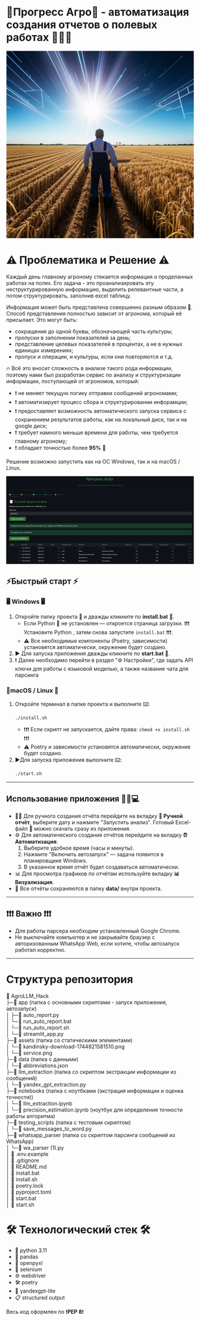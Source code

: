 # 🚀Прогресс Агро🚜 - автоматизация создания отчетов о полевых работах 🌿🌾🌻

![Прогресс Агро](https://github.com/OZheRelieV/AgroLLM_Hack/blob/main/assets/kandinsky-download-1744821581510.png)

# ⚠️ Проблематика и Решение ⚠️ 
Каждый день главному агроному стекается информация о проделанных работах на полях. Его задача - это проанализировать эту неструктурированную информацию, выделить релевантные части, а потом структурировать, заполнив excel таблицу.

Информация может быть представлена совершенно разным образом 🤔. Способ представления полностью зависит от агронома, который её присылает.  Это могут быть:
- сокращения до одной буквы, обозначающей часть культуры;
- пропуски в заполнении показателей за день;
- представление целевых показателей в процентах, а не в нужных единицах измерениях;
- пропуск и операции, и культуры, если они повторяются и т.д.

🔥 Всё это вносит сложность в анализе такого рода информации, поэтому нами был разработан сервис по анализу и структуризации информации, поступающей от агрономов, который:
- ❗ не меняет текущую логику отправки сообщений агрономами;
- ❗ автоматизирует процесс сбора и структурировании инфорамции;
- ❗ предоставляет возможность автоматического запуска сервиса с сохранением результатов работы, как на локальный диск, так и на google диск;
- ❗ требует намного меньше времени для работы, чем требуется главному агроному;
- ❗ обладает точностью более **95%** 🎯

Решение возможно запустить как на ОС Windows, так и на macOS / Linux. 

![Прогресс Агро](https://github.com/OZheRelieV/AgroLLM_Hack/blob/main/assets/service.png)

## ⚡Быстрый старт ⚡

### 🖥 Windows 🖥 

1. Откройте папку проекта 📁 и дважды кликните по **install.bat** 📄.
   - Если Python 🐍 не установлен — откроется страница загрузки. ❗❗❗ Установите Python , затем снова запустите `install.bat` ❗❗❗.
   - ⚠️ Все необходимые компоненты (Poetry, зависимости) установятся автоматически, окружение будет создано.
2. ▶️ Для запуска приложения дважды кликните по **start.bat** 📄.
3. ❗ Далее необходимо перейти в раздел "⚙️ Настройки", где задать API ключи для работы с языковой моделью, а также название чата для парсинга

### 🐧macOS / Linux 🐧

1. Откройте терминал в папке проекта и выполните ⌨️:
   ```sh
   ./install.sh
   ```
   - ❗❗❗ Если скрипт не запускается, дайте права: `chmod +x install.sh` ❗❗❗
   - ⚠️ Poetry и зависимости установятся автоматически, окружение будет создано.
2. ▶️Для запуска приложения выполните ⌨️:
   ```sh
   ./start.sh
   ```

---

## Использование приложения 🚀🚜💻


- 🧑‍💻 Для ручного создания отчёта перейдите на вкладку **📝 Ручной отчёт**, выберите дату и нажмите "Запустить анализ". Готовый Excel-файл 📄 можно скачать сразу из приложения.
- ⚙️ Для автоматического создания отчётов перейдите на вкладку **⏰ Автоматизация**:
  1. Выберите удобное время (часы и минуты).
  2. Нажмите "Включить автозапуск" — задача появится в планировщике Windows.
  3. В указанное время отчёт будет создаваться автоматически.
- 📊 Для просмотра графиков по отчётам используйте вкладку **📊 Визуализация**.
- 📝 Все отчёты сохраняются в папку **data/** внутри проекта.

---

## ❗❗❗ Важно ❗❗❗

- Для работы парсера необходим установленный Google Chrome.
- Не выключайте компьютер и не закрывайте браузер с авторизованным WhatsApp Web, если хотите, чтобы автозапуск работал корректно.

---

# Структура репозитория
📁 AgroLLM_Hack  
├─📁 app (папка с основными скриптами - запуск приложения, автозапуск)  
│ ├─📄 auto_report.py  
│ └─📄 run_auto_report.bat  
│ └─📄 run_auto_report.sh  
│ └─📄 streamlit_app.py  
├─📁 assets (папка со статическими элементами)  
│ └─📄 kandinsky-download-1744821581510.png  
│ └─📄 service.png  
├─📁 data (папка с данными)  
│ └─📄 abbreviations.json  
├─📁 llm_extraction (папка со скриптом экстракции информации из сообщений)  
│ └─📄 yandex_gpt_extraction.py  
├─📁 notebooks (папка с ноутбками (экстрация информации и оценка точности))  
│ └─📄 llm_extraction.ipynb  
│ └─📄 precision_estimation.ipynb (ноутбук для определения точности работы алгоритма)  
├─📁 testing_scripts (папка с тестовым скриптом)  
│ └─📄 save_messages_to_word.py  
├─📁 whatsapp_parser (папка со скриптом парсинга сообщений из WhatsApp)  
│ └─📄 wa_parser (1).py  
│ 📄 .env.example  
│ 📄 .gitignore  
│ 📄 README.md  
│ 📄 install.bat  
│ 📄 install.sh  
│ 📄 poetry.lock  
│ 📄 pyproject.toml  
│ 📄 start.bat  
│ 📄 start.sh  

# 🛠️ Технологический стек 🛠️ 

- 🐍 python 3.11
- 🐼 pandas
- 📄 openpyxl
- 🤖 selenium
- ⚙️ webdriver
- 🛠️ poetry
- 🧠 yandexgpt-lite
- 📋 structured output

Весь код оформлен по ❗**PEP 8**❗

